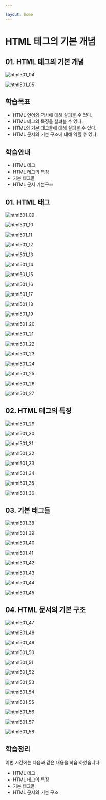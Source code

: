 ```yaml
---

layout: home
---
```


# HTML 테그의 기본 개념





## 01. HTML 테그의 기본 개념









![html501_04](./img/html501_04.png)

![html501_05](./img/html501_05.png)



## 학습목표

* HTML 언어와 역사에 대해 살펴볼 수 있다.
* HTML 테그의 특징을 살펴볼 수 있다.
* HTML의 기본 테그들에 대해 살펴볼 수 있다.
* HTML 문서의 기본 구조에 대해 익힐 수 있다.



## 학습안내

* HTML 테그
* HTML 테그의 특징
* 기본 태그들
* HTML 문서 기본구조





## 01. HTML 태그





![html501_09](./img/html501_09.png)

![html501_10](./img/html501_10.png)

![html501_11](./img/html501_11.png)

![html501_12](./img/html501_12.png)

![html501_13](./img/html501_13.png)

![html501_14](./img/html501_14.png)

![html501_15](./img/html501_15.png)

![html501_16](./img/html501_16.png)

![html501_17](./img/html501_17.png)

![html501_18](./img/html501_18.png)

![html501_19](./img/html501_19.png)

![html501_20](./img/html501_20.png)

![html501_21](./img/html501_21.png)

![html501_22](./img/html501_22.png)

![html501_23](./img/html501_23.png)

![html501_24](./img/html501_24.png)

![html501_25](./img/html501_25.png)

![html501_26](./img/html501_26.png)

![html501_27](./img/html501_27.png)



## 02. HTML 테그의 특징



![html501_29](./img/html501_29.png)

![html501_30](./img/html501_30.png)

![html501_31](./img/html501_31.png)

![html501_32](./img/html501_32.png)

![html501_33](./img/html501_33.png)

![html501_34](./img/html501_34.png)

![html501_35](./img/html501_35.png)

![html501_36](./img/html501_36.png)

## 03. 기본 태그들





![html501_38](./img/html501_38.png)

![html501_39](./img/html501_39.png)

![html501_40](./img/html501_40.png)

![html501_41](./img/html501_41.png)

![html501_42](./img/html501_42.png)

![html501_43](./img/html501_43.png)

![html501_44](./img/html501_44.png)

![html501_45](./img/html501_45.png)



## 04. HTML 문서의 기본 구조





![html501_47](./img/html501_47.png)

![html501_48](./img/html501_48.png)

![html501_49](./img/html501_49.png)

![html501_50](./img/html501_50.png)

![html501_51](./img/html501_51.png)

![html501_52](./img/html501_52.png)

![html501_53](./img/html501_53.png)

![html501_54](./img/html501_54.png)

![html501_55](./img/html501_55.png)

![html501_56](./img/html501_56.png)

![html501_57](./img/html501_57.png)

![html501_58](./img/html501_58.png)



## 학습정리

이번 시간에는 다음과 같은 내용을 학습 하였습니다.

* HTML 테그
* HTML 테그의 특징
* 기본 태그들
* HTML 문서의 기본 구조




